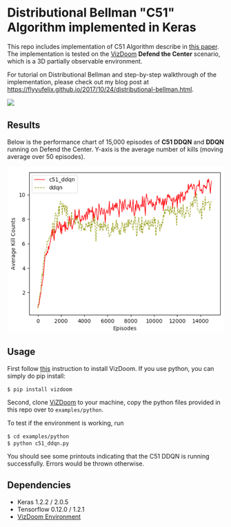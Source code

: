 # Distributional Bellman "C51" Algorithm implemented in Keras 

This repo includes implementation of C51 Algorithm describe in [this paper](https://arxiv.org/abs/1707.06887). The implementation is tested on the [VizDoom](http://vizdoom.cs.put.edu.pl/) **Defend the Center** scenario, which is a 3D partially observable environment.

For tutorial on Distributional Bellman and step-by-step walkthrough of the implementation, please check out my blog post at https://flyyufelix.github.io/2017/10/24/distributional-bellman.html.

<img src="/resources/c51.gif" width="300">

## Results

Below is the performance chart of 15,000 episodes of **C51 DDQN** and **DDQN** running on Defend the Center. Y-axis is the average number of kills (moving average over 50 episodes).

![C51 Performance Chart](/resources/c51_chart.png)

## Usage

First follow [this](https://github.com/mwydmuch/ViZDoom/blob/master/doc/Building.md) instruction to install VizDoom. If you use python, you can simply do pip install:

```
$ pip install vizdoom
```

Second, clone [ViZDoom](https://github.com/mwydmuch/ViZDoom) to your machine, copy the python files provided in this repo over to `examples/python`.

To test if the environment is working, run

```
$ cd examples/python
$ python c51_ddqn.py
```

You should see some printouts indicating that the C51 DDQN is running successfully. Errors would be thrown otherwise.

## Dependencies

* Keras 1.2.2 / 2.0.5
* Tensorflow 0.12.0 / 1.2.1
* [VizDoom Environment](http://vizdoom.cs.put.edu.pl/)

